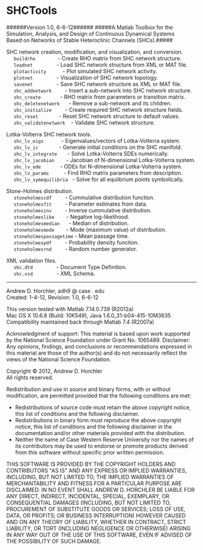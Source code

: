SHCTools
========
######Version 1.0, 6-6-12######
#####A Matlab Toolbox for the Simulation, Analysis, and Design of Continuous Dynamical Systems  
Based on Networks of Stable Heteroclinic Channels (SHCs).#####


SHC network creation, modification, and visualization, and conversion.  
&nbsp;&nbsp;&nbsp;&nbsp;&nbsp;```buildrho```&nbsp;&nbsp;&nbsp;&nbsp;&nbsp;&nbsp;&nbsp;&nbsp;&nbsp;&nbsp;&nbsp;&nbsp;&nbsp;&nbsp;&nbsp;- Create RHO matrix from SHC network structure.  
&nbsp;&nbsp;&nbsp;&nbsp;&nbsp;```loadnet```&nbsp;&nbsp;&nbsp;&nbsp;&nbsp;&nbsp;&nbsp;&nbsp;&nbsp;&nbsp;&nbsp;&nbsp;&nbsp;&nbsp;&nbsp;&nbsp;- Load SHC network structure from XML or MAT file.  
&nbsp;&nbsp;&nbsp;&nbsp;&nbsp;```plotactivity```&nbsp;&nbsp;&nbsp;&nbsp;&nbsp;&nbsp;&nbsp;&nbsp;&nbsp;&nbsp;&nbsp;- Plot simulated SHC network activity.  
&nbsp;&nbsp;&nbsp;&nbsp;&nbsp;```plotnet```&nbsp;&nbsp;&nbsp;&nbsp;&nbsp;&nbsp;&nbsp;&nbsp;&nbsp;&nbsp;&nbsp;&nbsp;&nbsp;&nbsp;&nbsp;&nbsp;- Visualization of SHC network topology.  
&nbsp;&nbsp;&nbsp;&nbsp;&nbsp;```savenet```&nbsp;&nbsp;&nbsp;&nbsp;&nbsp;&nbsp;&nbsp;&nbsp;&nbsp;&nbsp;&nbsp;&nbsp;&nbsp;&nbsp;&nbsp;&nbsp;- Save SHC network structure as XML or MAT file.  
&nbsp;&nbsp;&nbsp;&nbsp;&nbsp;```shc_addnetwork```&nbsp;&nbsp;&nbsp;&nbsp;&nbsp;&nbsp;&nbsp;&nbsp;&nbsp;- Insert a sub-network into SHC network structure.  
&nbsp;&nbsp;&nbsp;&nbsp;&nbsp;```shc_create```&nbsp;&nbsp;&nbsp;&nbsp;&nbsp;&nbsp;&nbsp;&nbsp;&nbsp;&nbsp;&nbsp;&nbsp;&nbsp;- RHO matrix from parameters or transition matrix.  
&nbsp;&nbsp;&nbsp;&nbsp;&nbsp;```shc_deletenetwork```&nbsp;&nbsp;&nbsp;&nbsp;&nbsp;&nbsp;- Remove a sub-network and its children.  
&nbsp;&nbsp;&nbsp;&nbsp;&nbsp;```shc_initialize```&nbsp;&nbsp;&nbsp;&nbsp;&nbsp;&nbsp;&nbsp;&nbsp;&nbsp;- Create required SHC network structure fields.  
&nbsp;&nbsp;&nbsp;&nbsp;&nbsp;```shc_reset```&nbsp;&nbsp;&nbsp;&nbsp;&nbsp;&nbsp;&nbsp;&nbsp;&nbsp;&nbsp;&nbsp;&nbsp;&nbsp;&nbsp;- Reset SHC network structure to default values.  
&nbsp;&nbsp;&nbsp;&nbsp;&nbsp;```shc_validatenetwork```&nbsp;&nbsp;&nbsp;&nbsp;- Validate SHC network structure.

Lotka-Volterra SHC network tools.  
&nbsp;&nbsp;&nbsp;&nbsp;&nbsp;```shc_lv_eigs```&nbsp;&nbsp;&nbsp;&nbsp;&nbsp;&nbsp;&nbsp;&nbsp;&nbsp;&nbsp;&nbsp;&nbsp;- Eigenvalues/vectors of Lotka-Volterra system.  
&nbsp;&nbsp;&nbsp;&nbsp;&nbsp;```shc_lv_ic```&nbsp;&nbsp;&nbsp;&nbsp;&nbsp;&nbsp;&nbsp;&nbsp;&nbsp;&nbsp;&nbsp;&nbsp;&nbsp;&nbsp;- Generate initial conditions on the SHC manifold.  
&nbsp;&nbsp;&nbsp;&nbsp;&nbsp;```shc_lv_integrate```&nbsp;&nbsp;&nbsp;&nbsp;&nbsp;&nbsp;&nbsp;- Solve Lotka-Volterra SDEs numerically.  
&nbsp;&nbsp;&nbsp;&nbsp;&nbsp;```shc_lv_jacobian```&nbsp;&nbsp;&nbsp;&nbsp;&nbsp;&nbsp;&nbsp;&nbsp;- Jacobian of N-dimensional Lotka-Volterra system.  
&nbsp;&nbsp;&nbsp;&nbsp;&nbsp;```shc_lv_ode```&nbsp;&nbsp;&nbsp;&nbsp;&nbsp;&nbsp;&nbsp;&nbsp;&nbsp;&nbsp;&nbsp;&nbsp;&nbsp;- ODEs for N-dimensional Lotka-Volterra system.  
&nbsp;&nbsp;&nbsp;&nbsp;&nbsp;```shc_lv_params```&nbsp;&nbsp;&nbsp;&nbsp;&nbsp;&nbsp;&nbsp;&nbsp;&nbsp;&nbsp;- Find RHO matrix parameters from description.  
&nbsp;&nbsp;&nbsp;&nbsp;&nbsp;```shc_lv_symequilibria```&nbsp;&nbsp;&nbsp;- Solve for all equlibrium points symbolically.

Stone-Holmes distribution.  
&nbsp;&nbsp;&nbsp;&nbsp;&nbsp;```stoneholmescdf```&nbsp;&nbsp;&nbsp;&nbsp;&nbsp;&nbsp;&nbsp;&nbsp;&nbsp;- Cummulative distribution function.  
&nbsp;&nbsp;&nbsp;&nbsp;&nbsp;```stoneholmesfit```&nbsp;&nbsp;&nbsp;&nbsp;&nbsp;&nbsp;&nbsp;&nbsp;&nbsp;- Parameter estimates from data.  
&nbsp;&nbsp;&nbsp;&nbsp;&nbsp;```stoneholmesinv```&nbsp;&nbsp;&nbsp;&nbsp;&nbsp;&nbsp;&nbsp;&nbsp;&nbsp;- Inverse cummulative distribution.  
&nbsp;&nbsp;&nbsp;&nbsp;&nbsp;```stoneholmeslike```&nbsp;&nbsp;&nbsp;&nbsp;&nbsp;&nbsp;&nbsp;&nbsp;- Negative log-likelihood.  
&nbsp;&nbsp;&nbsp;&nbsp;&nbsp;```stoneholmesmedian```&nbsp;&nbsp;&nbsp;&nbsp;&nbsp;&nbsp;- Median of distribution.   
&nbsp;&nbsp;&nbsp;&nbsp;&nbsp;```stoneholmesmode```&nbsp;&nbsp;&nbsp;&nbsp;&nbsp;&nbsp;&nbsp;&nbsp;- Mode (maximum value) of distribution.  
&nbsp;&nbsp;&nbsp;&nbsp;&nbsp;```stoneholmespassagetime```&nbsp;- Mean passage time.  
&nbsp;&nbsp;&nbsp;&nbsp;&nbsp;```stoneholmespdf```&nbsp;&nbsp;&nbsp;&nbsp;&nbsp;&nbsp;&nbsp;&nbsp;&nbsp;- Probability density function.  
&nbsp;&nbsp;&nbsp;&nbsp;&nbsp;```stoneholmesrnd```&nbsp;&nbsp;&nbsp;&nbsp;&nbsp;&nbsp;&nbsp;&nbsp;&nbsp;- Random number generator.

XML validation files.  
&nbsp;&nbsp;&nbsp;&nbsp;&nbsp;```shc.dtd```&nbsp;&nbsp;&nbsp;&nbsp;&nbsp;&nbsp;&nbsp;&nbsp;&nbsp;&nbsp;&nbsp;&nbsp;&nbsp;&nbsp;&nbsp;&nbsp;- Document Type Definition.  
&nbsp;&nbsp;&nbsp;&nbsp;&nbsp;```shc.xsd```&nbsp;&nbsp;&nbsp;&nbsp;&nbsp;&nbsp;&nbsp;&nbsp;&nbsp;&nbsp;&nbsp;&nbsp;&nbsp;&nbsp;&nbsp;&nbsp;- XML Schema.

--------

Andrew D. Horchler, adh9 @ case . edu  
Created: 1-4-12, Revision: 1.0, 6-6-12  

This version tested with Matlab 7.14.0.739 (R2012a)  
Mac OS X 10.6.8 (Build: 10K549), Java 1.6.0_31-b04-415-10M3635  
Compatibility maintained back through Matlab 7.4 (R2007a)  

Acknowledgment of support: This material is based upon work supported by the National Science Foundation under Grant No. 1065489. Disclaimer: Any opinions, findings, and conclusions or recommendations expressed in this material are those of the author(s) and do not necessarily reflect the views of the National Science Foundation.

Copyright &copy; 2012, Andrew D. Horchler  
All rights reserved.  

Redistribution and use in source and binary forms, with or without modification, are permitted provided that the following conditions are met:
 * Redistributions of source code must retain the above copyright notice, this list of conditions and the following disclaimer.
 * Redistributions in binary form must reproduce the above copyright notice, this list of conditions and the following disclaimer in the documentation and/or other materials provided with the distribution.
 * Neither the name of Case Western Reserve University nor the names of its contributors may be used to endorse or promote products derived from this software without specific prior written permission.

THIS SOFTWARE IS PROVIDED BY THE COPYRIGHT HOLDERS AND CONTRIBUTORS "AS IS" AND ANY EXPRESS OR IMPLIED WARRANTIES, INCLUDING, BUT NOT LIMITED TO, THE IMPLIED WARRANTIES OF MERCHANTABILITY AND FITNESS FOR A PARTICULAR PURPOSE ARE DISCLAIMED. IN NO EVENT SHALL ANDREW D. HORCHLER BE LIABLE FOR ANY DIRECT, INDIRECT, INCIDENTAL, SPECIAL, EXEMPLARY, OR CONSEQUENTIAL DAMAGES (INCLUDING, BUT NOT LIMITED TO, PROCUREMENT OF SUBSTITUTE GOODS OR SERVICES; LOSS OF USE, DATA, OR PROFITS; OR BUSINESS INTERRUPTION) HOWEVER CAUSED AND ON ANY THEORY OF LIABILITY, WHETHER IN CONTRACT, STRICT LIABILITY, OR TORT (INCLUDING NEGLIGENCE OR OTHERWISE) ARISING IN ANY WAY OUT OF THE USE OF THIS SOFTWARE, EVEN IF ADVISED OF THE POSSIBILITY OF SUCH DAMAGE.